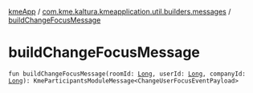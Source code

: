 [kmeApp](../index.md) / [com.kme.kaltura.kmeapplication.util.builders.messages](index.md) / [buildChangeFocusMessage](./build-change-focus-message.md)

# buildChangeFocusMessage

`fun buildChangeFocusMessage(roomId: `[`Long`](https://kotlinlang.org/api/latest/jvm/stdlib/kotlin/-long/index.html)`, userId: `[`Long`](https://kotlinlang.org/api/latest/jvm/stdlib/kotlin/-long/index.html)`, companyId: `[`Long`](https://kotlinlang.org/api/latest/jvm/stdlib/kotlin/-long/index.html)`): KmeParticipantsModuleMessage<ChangeUserFocusEventPayload>`